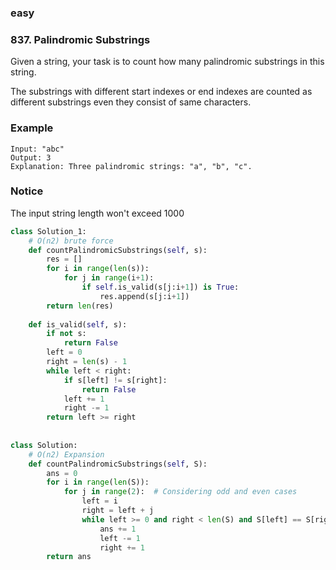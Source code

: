 ### easy

### 837. Palindromic Substrings

Given a string, your task is to count how many palindromic substrings in this string.

The substrings with different start indexes or end indexes are counted as different substrings even they consist of same characters.

### Example

```
Input: "abc"
Output: 3
Explanation: Three palindromic strings: "a", "b", "c".
```

### Notice

The input string length won't exceed 1000

```python
class Solution_1:
    # O(n2) brute force
    def countPalindromicSubstrings(self, s):
        res = []
        for i in range(len(s)):
            for j in range(i+1):
                if self.is_valid(s[j:i+1]) is True:
                    res.append(s[j:i+1])
        return len(res)
        
    def is_valid(self, s):
        if not s:
            return False
        left = 0
        right = len(s) - 1
        while left < right:
            if s[left] != s[right]:
                return False
            left += 1
            right -= 1
        return left >= right
        
        
class Solution:
    # O(n2) Expansion
    def countPalindromicSubstrings(self, S):
        ans = 0
        for i in range(len(S)):
            for j in range(2):  # Considering odd and even cases
                left = i
                right = left + j
                while left >= 0 and right < len(S) and S[left] == S[right]:
                    ans += 1
                    left -= 1
                    right += 1
        return ans
```

